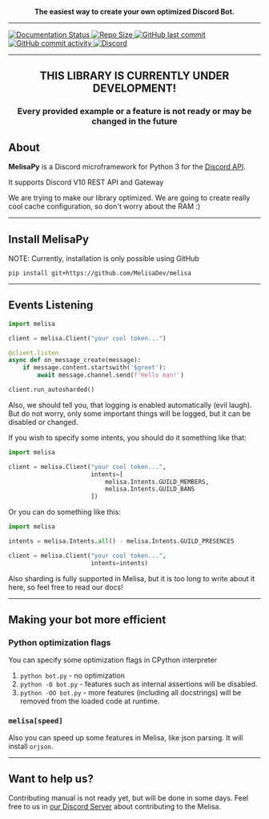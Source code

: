 <p align="center">
  <b>
    The easiest way to create your own <strong>optimized</strong> Discord Bot. 
  </b>
</p>

<hr>

<a class="github-badge" href="https://melisa.readthedocs.io/en/latest/?badge=latest" tabindex="-1">
<img src="https://readthedocs.org/projects/melisa/badge/?version=latest" alt="Documentation Status"/>
</a>
<a class="github-badge" href="https://github.com/MelisaDev/melisa" tabindex="-1">
<img src="https://img.shields.io/github/repo-size/MelisaDev/melisa" alt="Repo Size"/>
</a>
<a class="github-badge" href="https://github.com/MelisaDev/melisa" tabindex="-1">
<img src="https://img.shields.io/github/last-commit/MelisaDev/melisa" alt="GitHub last commit"/>
</a>
<a class="github-badge" href="https://github.com/MelisaDev/melisa" tabindex="-1">
<img src="https://img.shields.io/github/commit-activity/m/MelisaDev/melisa?label=commits" alt="GitHub commit activity"/>
</a>
<a class="github-badge" href="https://discord.gg/QX4EG8f7aD" tabindex="-1">
<img src="https://img.shields.io/discord/951867868188934216" alt="Discord"/>
</a>

<hr>

<h2 align="center">
THIS LIBRARY IS CURRENTLY UNDER DEVELOPMENT!
</h2>

<h3 align="center">Every provided example or a feature is not ready or may be changed in the future</h3>

## About
<strong>MelisaPy</strong> is a Discord microframework for Python 3 
for the [Discord API](https://discord.com/developers/docs/intro). 

It supports Discord V10 REST API and Gateway

We are trying to make our library optimized. 
We are going to create really cool cache configuration, so don't worry about the RAM :)

---
## Install MelisaPy

NOTE: Currently, installation is only possible using GitHub

```commandline
pip install git+https://github.com/MelisaDev/melisa
```

---

## Events Listening

```python
import melisa

client = melisa.Client("your cool token...")

@client.listen
async def on_message_create(message):
    if message.content.startswith('$greet'):
        await message.channel.send(f'Hello man!')

client.run_autosharded()
```

Also, we should tell you, that logging is enabled automatically (evil laugh).
But do not worry, only some important things will be logged, but it can be disabled or changed.

If you wish to specify some intents, you should do it something like that:

```python
import melisa

client = melisa.Client("your cool token...",
                       intents=[
                           melisa.Intents.GUILD_MEMBERS,
                           melisa.Intents.GUILD_BANS
                       ])
```

Or you can do something like this:

```python
import melisa

intents = melisa.Intents.all() - melisa.Intents.GUILD_PRESENCES

client = melisa.Client("your cool token...",
                       intents=intents)
```

Also sharding is fully supported in Melisa, but it is too long to write about it here,
so feel free to read our docs!

---

## Making your bot more efficient

### Python optimization flags
You can specify some optimization flags in CPython interpreter

1. `python bot.py` - no optimization
2. `python -O bot.py` - features such as internal assertions will be disabled.
3. `python -OO bot.py` - more features (including all docstrings) will be removed from the loaded code at runtime.

### `melisa[speed]`
Also you can speed up some features in Melisa, like json parsing. 
It will install `orjson`.

---

## Want to help us?

Contributing manual is not ready yet, but will be done in some days.
Feel free to us in [our Discord Server](https://discord.gg/QX4EG8f7aD) about contributing to the Melisa.

